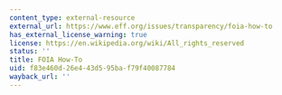 ```yaml
---
content_type: external-resource
external_url: https://www.eff.org/issues/transparency/foia-how-to
has_external_license_warning: true
license: https://en.wikipedia.org/wiki/All_rights_reserved
status: ''
title: FOIA How-To
uid: f83e460d-26e4-43d5-95ba-f79f40087784
wayback_url: ''
---
```

